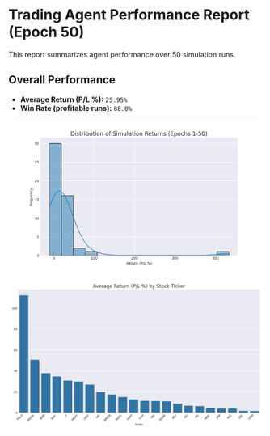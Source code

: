 # Trading Agent Performance Report (Epoch 50)

This report summarizes agent performance over 50 simulation runs.

## Overall Performance
- **Average Return (P/L %):** `25.95%`
- **Win Rate (profitable runs):** `88.0%`

![Returns Distribution](epoch_50_returns_distribution.png)

![Performance by Ticker](epoch_50_performance_by_ticker.png)

